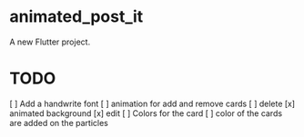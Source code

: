 # animated_post_it

A new Flutter project.


# TODO

[ ] Add a handwrite font
[ ] animation for add and remove cards
[ ] delete
[x] animated background
[x] edit
[ ] Colors for the card
[ ] color of the cards are added on the particles
